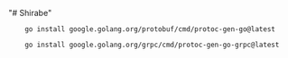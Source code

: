 "# Shirabe" 

```
    go install google.golang.org/protobuf/cmd/protoc-gen-go@latest
```
```
    go install google.golang.org/grpc/cmd/protoc-gen-go-grpc@latest
```
